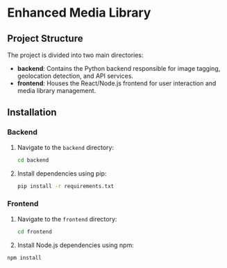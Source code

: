 # Enhanced Media Library

## Project Structure

The project is divided into two main directories:

- **backend**: Contains the Python backend responsible for image tagging, geolocation detection, and API services.
- **frontend**: Houses the React/Node.js frontend for user interaction and media library management.

## Installation

### Backend

1. Navigate to the `backend` directory:
   ```bash
   cd backend
   
2. Install dependencies using pip:
   ```bash
   pip install -r requirements.txt

### Frontend

1. Navigate to the `frontend` directory:
   ```bash
   cd frontend
   
2. Install Node.js dependencies using npm:
  ```bash
  npm install
